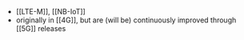 - [[LTE-M]], [[NB-IoT]]
- originally in [[4G]], but are (will be) continuously improved through [[5G]] releases